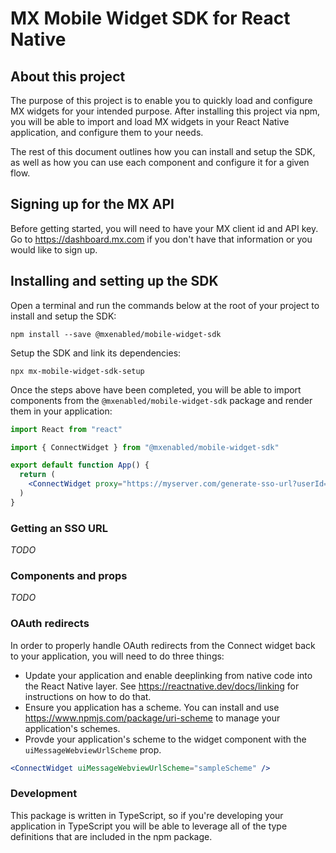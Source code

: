 # MX Mobile Widget SDK for React Native

## About this project

The purpose of this project is to enable you to quickly load and configure MX
widgets for your intended purpose. After installing this project via npm, you
will be able to import and load MX widgets in your React Native application,
and configure them to your needs.

The rest of this document outlines how you can install and setup the SDK, as
well as how you can use each component and configure it for a given flow.


## Signing up for the MX API

Before getting started, you will need to have your MX client id and API key. Go
to https://dashboard.mx.com if you don't have that information or you
would like to sign up.


## Installing and setting up the SDK

Open a terminal and run the commands below at the root of your project to
install and setup the SDK:

```
npm install --save @mxenabled/mobile-widget-sdk
```

Setup the SDK and link its dependencies:

```
npx mx-mobile-widget-sdk-setup
```

Once the steps above have been completed, you will be able to import components
from the `@mxenabled/mobile-widget-sdk` package and render them in your
application:

```jsx
import React from "react"

import { ConnectWidget } from "@mxenabled/mobile-widget-sdk"

export default function App() {
  return (
    <ConnectWidget proxy="https://myserver.com/generate-sso-url?userId=123" />
  )
}
```

### Getting an SSO URL

_TODO_


### Components and props

_TODO_


### OAuth redirects

In order to properly handle OAuth redirects from the Connect widget back to
your application, you will need to do three things:

- Update your application and enable deeplinking from native code into the
  React Native layer. See https://reactnative.dev/docs/linking for instructions
  on how to do that.
- Ensure you application has a scheme. You can install and use
  https://www.npmjs.com/package/uri-scheme to manage your application's
  schemes.
- Provde your application's scheme to the widget component with the
  `uiMessageWebviewUrlScheme` prop.

```jsx
<ConnectWidget uiMessageWebviewUrlScheme="sampleScheme" />
```


### Development

This package is written in TypeScript, so if you're developing your application
in TypeScript you will be able to leverage all of the type definitions that are
included in the npm package.
